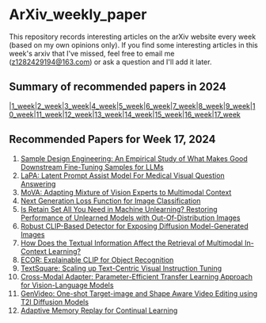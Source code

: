 # ArXiv_weekly_paper
This repository records interesting articles on the arXiv website every week (based on my own opinions only).
If you find some interesting articles in this week's arxiv that I've missed, feel free to email me (z1282429194@163.com) or ask a question and I'll add it later.

## Summary of recommended papers in 2024
<!-- | | | | |
|--------|--------|--------|--------| -->
|[1_week](https://github.com/Fatflower/ArXiv_weekly_paper/blob/main/2024/1_week.md)|[2_week](https://github.com/Fatflower/ArXiv_weekly_paper/blob/main/2024/2_week.md)|[3_week](https://github.com/Fatflower/ArXiv_weekly_paper/blob/main/2024/3_week.md)|[4_week](https://github.com/Fatflower/ArXiv_weekly_paper/blob/main/2024/4_week.md)|[5_week](https://github.com/Fatflower/ArXiv_weekly_paper/blob/main/2024/5_week.md)|[6_week](https://github.com/Fatflower/ArXiv_weekly_paper/blob/main/2024/6_week.md)|[7_week](https://github.com/Fatflower/ArXiv_weekly_paper/blob/main/2024/7_week.md)|[8_week](https://github.com/Fatflower/ArXiv_weekly_paper/blob/main/2024/8_week.md)|[9_week](https://github.com/Fatflower/ArXiv_weekly_paper/blob/main/2024/9_week.md)|[10_week](https://github.com/Fatflower/ArXiv_weekly_paper/blob/main/2024/10_week.md)|[11_week](https://github.com/Fatflower/ArXiv_weekly_paper/blob/main/2024/11_week.md)|[12_week](https://github.com/Fatflower/ArXiv_weekly_paper/blob/main/2024/12_week.md)|[13_week](https://github.com/Fatflower/ArXiv_weekly_paper/blob/main/2024/13_week.md)|[14_week](https://github.com/Fatflower/ArXiv_weekly_paper/blob/main/2024/14_week.md)|[15_week](https://github.com/Fatflower/ArXiv_weekly_paper/blob/main/2024/15_week.md)|[16_week](https://github.com/Fatflower/ArXiv_weekly_paper/blob/main/2024/16_week.md)|[17_week](https://github.com/Fatflower/ArXiv_weekly_paper/blob/main/2024/17_week.md)

<!-- | | | | | -->

## Recommended Papers for Week 17, 2024
1. [Sample Design Engineering: An Empirical Study of What Makes Good Downstream Fine-Tuning Samples for LLMs](https://arxiv.org/abs/2404.13033)
2. [LaPA: Latent Prompt Assist Model For Medical Visual Question Answering](https://arxiv.org/abs/2404.13039)
3. [MoVA: Adapting Mixture of Vision Experts to Multimodal Context](https://arxiv.org/abs/2404.13046)
4. [Next Generation Loss Function for Image Classification](https://arxiv.org/abs/2404.12948)
5. [Is Retain Set All You Need in Machine Unlearning? Restoring Performance of Unlearned Models with Out-Of-Distribution Images](https://arxiv.org/abs/2404.12922)
6. [Robust CLIP-Based Detector for Exposing Diffusion Model-Generated Images](https://arxiv.org/abs/2404.12908)
7. [How Does the Textual Information Affect the Retrieval of Multimodal In-Context Learning?](https://arxiv.org/abs/2404.12866)
8. [ECOR: Explainable CLIP for Object Recognition](https://arxiv.org/abs/2404.12839)
9. [TextSquare: Scaling up Text-Centric Visual Instruction Tuning](https://arxiv.org/abs/2404.12803)
10. [Cross-Modal Adapter: Parameter-Efficient Transfer Learning Approach for Vision-Language Models](https://arxiv.org/abs/2404.12588)
11. [GenVideo: One-shot Target-image and Shape Aware Video Editing using T2I Diffusion Models](https://arxiv.org/abs/2404.12541)
12. [Adaptive Memory Replay for Continual Learning](https://arxiv.org/abs/2404.12526)